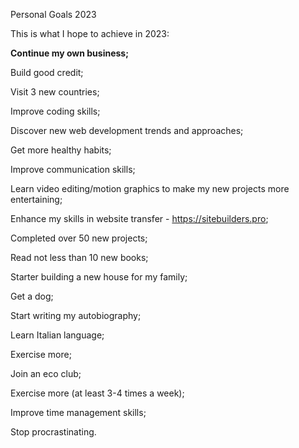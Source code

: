 Personal Goals 2023

This is what I hope to achieve in 2023:

<p><b>Continue my own business;</b></p>
<p>Build good credit;
<p>Visit 3 new countries;
<p>Improve coding skills;
<p>Discover new web development trends and approaches;
<p>Get more healthy habits;
<p>Improve communication skills;
<p>Learn video editing/motion graphics to make my new projects more entertaining;
<p>Enhance my skills in website transfer -  <a href="https://sitebuilders.pro">https://sitebuilders.pro</a>;
<p>Completed over 50 new projects;
<p>Read not less than 10 new books;
<p>Starter building a new house for my family;
<p>Get a dog;
<p>Start writing my autobiography;
<p>Learn Italian language;
<p>Exercise more;
<p>Join an eco club;
<p>Exercise more (at least 3-4 times a week);
<p>Improve time management skills;
<p>Stop procrastinating. 
